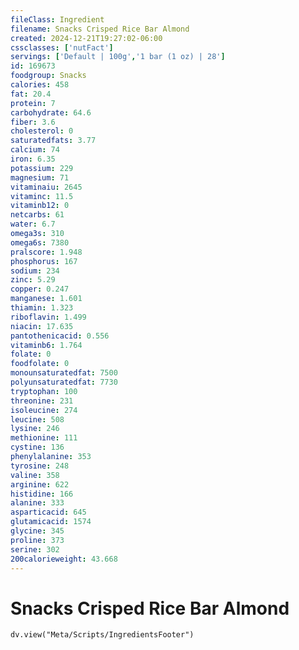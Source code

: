 ```yaml
---
fileClass: Ingredient
filename: Snacks Crisped Rice Bar Almond
created: 2024-12-21T19:27:02-06:00
cssclasses: ['nutFact']
servings: ['Default | 100g','1 bar (1 oz) | 28']
id: 169673
foodgroup: Snacks
calories: 458
fat: 20.4
protein: 7
carbohydrate: 64.6
fiber: 3.6
cholesterol: 0
saturatedfats: 3.77
calcium: 74
iron: 6.35
potassium: 229
magnesium: 71
vitaminaiu: 2645
vitaminc: 11.5
vitaminb12: 0
netcarbs: 61
water: 6.7
omega3s: 310
omega6s: 7380
pralscore: 1.948
phosphorus: 167
sodium: 234
zinc: 5.29
copper: 0.247
manganese: 1.601
thiamin: 1.323
riboflavin: 1.499
niacin: 17.635
pantothenicacid: 0.556
vitaminb6: 1.764
folate: 0
foodfolate: 0
monounsaturatedfat: 7500
polyunsaturatedfat: 7730
tryptophan: 100
threonine: 231
isoleucine: 274
leucine: 508
lysine: 246
methionine: 111
cystine: 136
phenylalanine: 353
tyrosine: 248
valine: 358
arginine: 622
histidine: 166
alanine: 333
asparticacid: 645
glutamicacid: 1574
glycine: 345
proline: 373
serine: 302
200calorieweight: 43.668
---
```


# Snacks Crisped Rice Bar Almond

```dataviewjs
dv.view("Meta/Scripts/IngredientsFooter")
```